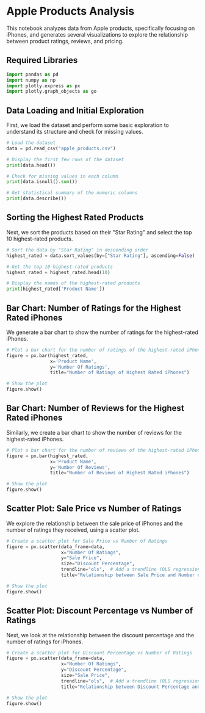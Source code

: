 # Apple Products Analysis

This notebook analyzes data from Apple products, specifically focusing on iPhones, and generates several visualizations to explore the relationship between product ratings, reviews, and pricing.

## Required Libraries
```python
import pandas as pd
import numpy as np
import plotly.express as px
import plotly.graph_objects as go
```

## Data Loading and Initial Exploration
First, we load the dataset and perform some basic exploration to understand its structure and check for missing values.

```python
# Load the dataset
data = pd.read_csv("apple_products.csv")

# Display the first few rows of the dataset
print(data.head())

# Check for missing values in each column
print(data.isnull().sum())

# Get statistical summary of the numeric columns
print(data.describe())
```

## Sorting the Highest Rated Products
Next, we sort the products based on their "Star Rating" and select the top 10 highest-rated products.

```python
# Sort the data by "Star Rating" in descending order
highest_rated = data.sort_values(by=["Star Rating"], ascending=False)

# Get the top 10 highest-rated products
highest_rated = highest_rated.head(10)

# Display the names of the highest-rated products
print(highest_rated['Product Name'])
```

## Bar Chart: Number of Ratings for the Highest Rated iPhones
We generate a bar chart to show the number of ratings for the highest-rated iPhones.

```python
# Plot a bar chart for the number of ratings of the highest-rated iPhones
figure = px.bar(highest_rated, 
                x='Product Name', 
                y='Number Of Ratings',
                title="Number of Ratings of Highest Rated iPhones")

# Show the plot
figure.show()
```

## Bar Chart: Number of Reviews for the Highest Rated iPhones
Similarly, we create a bar chart to show the number of reviews for the highest-rated iPhones.

```python
# Plot a bar chart for the number of reviews of the highest-rated iPhones
figure = px.bar(highest_rated, 
                x='Product Name', 
                y='Number Of Reviews',
                title="Number of Reviews of Highest Rated iPhones")

# Show the plot
figure.show()
```

## Scatter Plot: Sale Price vs Number of Ratings
We explore the relationship between the sale price of iPhones and the number of ratings they received, using a scatter plot.

```python
# Create a scatter plot for Sale Price vs Number of Ratings
figure = px.scatter(data_frame=data, 
                    x="Number Of Ratings", 
                    y="Sale Price",
                    size="Discount Percentage", 
                    trendline="ols",  # Add a trendline (OLS regression)
                    title="Relationship between Sale Price and Number of Ratings of iPhones")

# Show the plot
figure.show()
```

## Scatter Plot: Discount Percentage vs Number of Ratings
Next, we look at the relationship between the discount percentage and the number of ratings for iPhones.

```python
# Create a scatter plot for Discount Percentage vs Number of Ratings
figure = px.scatter(data_frame=data, 
                    x="Number Of Ratings", 
                    y="Discount Percentage",
                    size="Sale Price", 
                    trendline="ols",  # Add a trendline (OLS regression)
                    title="Relationship between Discount Percentage and Number of Ratings of iPhones")

# Show the plot
figure.show()
```

